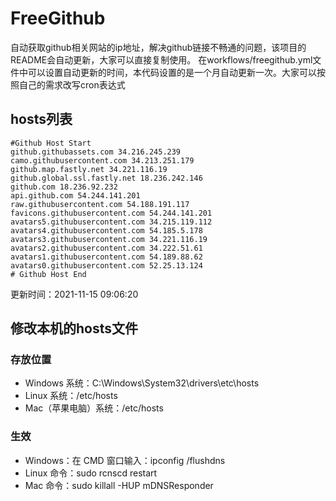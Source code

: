 # FreeGithub
自动获取github相关网站的ip地址，解决github链接不畅通的问题，该项目的README会自动更新，大家可以直接复制使用。
在workflows/freegithub.yml文件中可以设置自动更新的时间，本代码设置的是一个月自动更新一次。大家可以按照自己的需求改写cron表达式

## hosts列表
```base
#Github Host Start
github.githubassets.com 34.216.245.239
camo.githubusercontent.com 34.213.251.179
github.map.fastly.net 34.221.116.19
github.global.ssl.fastly.net 18.236.242.146
github.com 18.236.92.232
api.github.com 54.244.141.201
raw.githubusercontent.com 54.188.191.117
favicons.githubusercontent.com 54.244.141.201
avatars5.githubusercontent.com 34.215.119.112
avatars4.githubusercontent.com 54.185.5.178
avatars3.githubusercontent.com 34.221.116.19
avatars2.githubusercontent.com 34.222.51.61
avatars1.githubusercontent.com 54.189.88.62
avatars0.githubusercontent.com 52.25.13.124
# Github Host End
```

更新时间：2021-11-15 09:06:20

## 修改本机的hosts文件
### 存放位置
* Windows 系统：C:\Windows\System32\drivers\etc\hosts
* Linux 系统：/etc/hosts
* Mac（苹果电脑）系统：/etc/hosts

### 生效
* Windows：在 CMD 窗口输入：ipconfig /flushdns
* Linux 命令：sudo rcnscd restart
* Mac 命令：sudo killall -HUP mDNSResponder